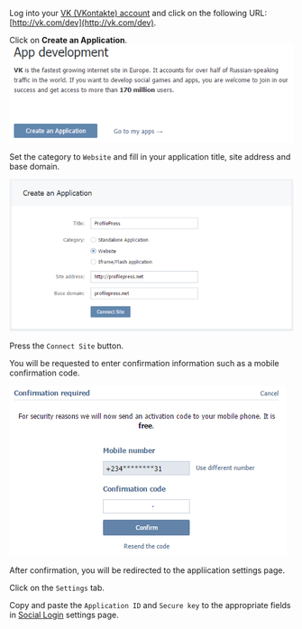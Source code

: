 Log into your [VK (VKontakte) account](http://vk.com) and click on the following URL: [http://vk.com/dev](http://vk.com/dev).


Click on **Create an Application**.
![Button to create VK.com application](img/vk-create-application.png)


Set the category to `Website` and fill in your application title, site address and base domain.

![Form to create VK.com application](img/create-vk-application.png)


Press the `Connect Site` button.


You will be requested to enter confirmation information such as a mobile confirmation code.

![VK.com mobile number confirmation](img/vk-mobile-confirmation.png)

After confirmation, you will be redirected to the appliication settings page.

Click on the `Settings` tab.


Copy and paste the `Application ID` and `Secure key` to the appropriate fields in [Social Login](configuration.md) settings page.
